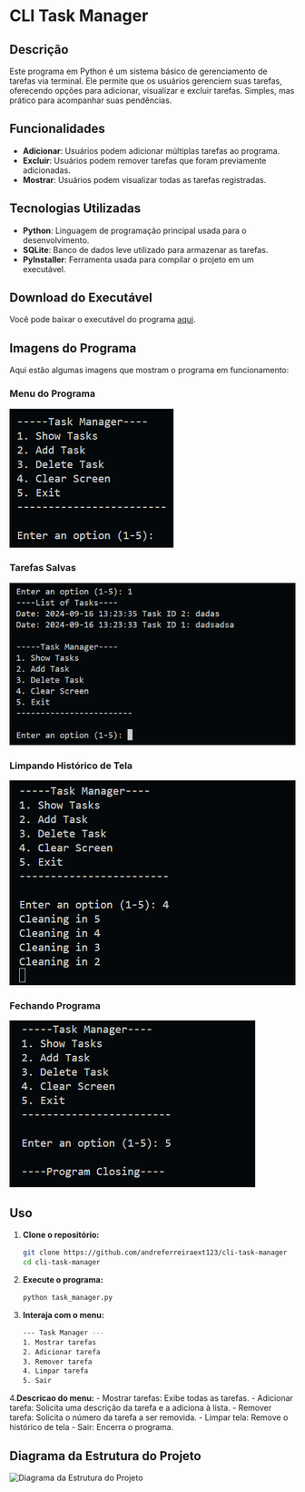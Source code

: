 # CLI Task Manager

## Descrição
Este programa em Python é um sistema básico de gerenciamento de tarefas via terminal. Ele permite que os usuários gerenciem suas tarefas, oferecendo opções para adicionar, visualizar e excluir tarefas. Simples, mas prático para acompanhar suas pendências.

## Funcionalidades
- **Adicionar**: Usuários podem adicionar múltiplas tarefas ao programa.
- **Excluir**: Usuários podem remover tarefas que foram previamente adicionadas.
- **Mostrar**: Usuários podem visualizar todas as tarefas registradas.

## Tecnologias Utilizadas
- **Python**: Linguagem de programação principal usada para o desenvolvimento.
- **SQLite**: Banco de dados leve utilizado para armazenar as tarefas.
- **PyInstaller**: Ferramenta usada para compilar o projeto em um executável.

## Download do Executável
Você pode baixar o executável do programa [aqui](link_do_executável).

## Imagens do Programa
Aqui estão algumas imagens que mostram o programa em funcionamento:

### Menu do Programa
![Menu do programa](docs/images/menu.PNG)

### Tarefas Salvas
![Tarefas salvas](docs/images/list_with_tasks.PNG)

### Limpando Histórico de Tela
![Limpando histórico de tela](docs/images/cleaning_screen.PNG)

### Fechando Programa
![Fechando programa](docs/images/closing_program.PNG)


## Uso
1. **Clone o repositório:**
   ```bash
   git clone https://github.com/andreferreiraext123/cli-task-manager
   cd cli-task-manager
2. **Execute o programa:**
    ```bash
    python task_manager.py

3. **Interaja com o menu:**
    ```bash
    --- Task Manager ---
    1. Mostrar tarefas
    2. Adicionar tarefa
    3. Remover tarefa
    4. Limpar tarefa
    5. Sair


4.**Descricao do menu:**
    - Mostrar tarefas: Exibe todas as tarefas.
    - Adicionar tarefa: Solicita uma descrição da tarefa e a adiciona à lista.
    - Remover tarefa: Solicita o número da tarefa a ser removida.
    - Limpar tela: Remove o histórico de tela
    - Sair: Encerra o programa.

## Diagrama da Estrutura do Projeto
![Diagrama da Estrutura do Projeto](docs/images/der.PNG)
